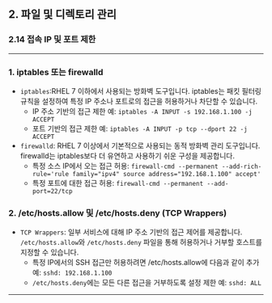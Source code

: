 ## 2. 파일 및 디렉토리 관리

### 2.14 접속 IP 및 포트 제한

<hr/>

### 1. iptables 또는 firewalld

- `iptables`:RHEL 7 이하에서 사용되는 방화벽 도구입니다. iptables는 패킷 필터링 규칙을 설정하여 특정 IP 주소나 포트로의 접근을 허용하거나 차단할 수 있습니다.
  - IP 주소 기반의 접근 제한 예: `iptables -A INPUT -s 192.168.1.100 -j ACCEPT`
  - 포트 기반의 접근 제한 예: `iptables -A INPUT -p tcp --dport 22 -j ACCEPT`
- `firewalld`: RHEL 7 이상에서 기본적으로 사용되는 동적 방화벽 관리 도구입니다. firewalld는 iptables보다 더 유연하고 사용하기 쉬운 구성을 제공합니다.
  - 특정 소스 IP에서 오는 접근 허용: `firewall-cmd --permanent --add-rich-rule='rule family="ipv4" source address="192.168.1.100" accept'`
  - 특정 포트에 대한 접근 허용: `firewall-cmd --permanent --add-port=22/tcp`


### 2. /etc/hosts.allow 및 /etc/hosts.deny (TCP Wrappers)

- `TCP Wrappers`: 일부 서비스에 대해 IP 주소 기반의 접근 제어를 제공합니다. `/etc/hosts.allow`와 `/etc/hosts.deny` 파일을 통해 허용하거나 거부할 호스트를 지정할 수 있습니다.
  - 특정 IP에서의 SSH 접근만 허용하려면 /etc/hosts.allow에 다음과 같이 추가 예: `sshd: 192.168.1.100`
  - `/etc/hosts.deny`에는 모든 다른 접근을 거부하도록 설정 제한 예: `sshd: ALL`

<hr/>
